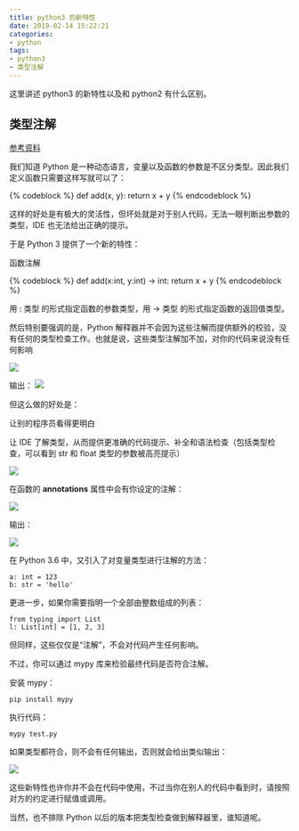 ```yaml
---
title: python3 的新特性
date: 2019-02-14 15:22:21
categories:
- python
tags:
- python3
- 类型注解
---
```

这里讲述 python3 的新特性以及和 python2 有什么区别。

<!-- more -->

## 类型注解

[参考资料](https://zhuanlan.zhihu.com/p/37239021)

我们知道 Python 是一种动态语言，变量以及函数的参数是不区分类型。因此我们定义函数只需要这样写就可以了：

{% codeblock %}
def add(x, y):
    return x + y
{% endcodeblock %}

这样的好处是有极大的灵活性，但坏处就是对于别人代码，无法一眼判断出参数的类型，IDE 也无法给出正确的提示。

于是 Python 3 提供了一个新的特性：

函数注解

{% codeblock %}
def add(x:int, y:int) -> int:
    return x + y
{% endcodeblock %}

用 : 类型 的形式指定函数的参数类型，用 -> 类型 的形式指定函数的返回值类型。

然后特别要强调的是，Python 解释器并不会因为这些注解而提供额外的校验，没有任何的类型检查工作。也就是说，这些类型注解加不加，对你的代码来说没有任何影响

![](/images/python/49_0.jpg)

输出：
![](/images/python/49_1.jpg)

但这么做的好处是：

让别的程序员看得更明白

让 IDE 了解类型，从而提供更准确的代码提示、补全和语法检查（包括类型检查，可以看到 str 和 float 类型的参数被高亮提示）

![](/images/python/49_2.jpg)

在函数的 __annotations__ 属性中会有你设定的注解：

![](/images/python/49_3.jpg)

输出：

![](/images/python/49_4.jpg)

在 Python 3.6 中，又引入了对变量类型进行注解的方法：

	a: int = 123
	b: str = 'hello'
	
更进一步，如果你需要指明一个全部由整数组成的列表：

	from typing import List
	l: List[int] = [1, 2, 3]

但同样，这些仅仅是“注解”，不会对代码产生任何影响。

不过，你可以通过 mypy 库来检验最终代码是否符合注解。

安装 mypy：

	pip install mypy
	
执行代码：

	mypy test.py
	
如果类型都符合，则不会有任何输出，否则就会给出类似输出：

![](/images/python/49_5.jpg)

这些新特性也许你并不会在代码中使用，不过当你在别人的代码中看到时，请按照对方的约定进行赋值或调用。

当然，也不排除 Python 以后的版本把类型检查做到解释器里，谁知道呢。



